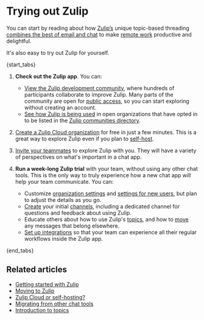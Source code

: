 # Trying out Zulip

You can start by reading about how [Zulip’s](/hello/) unique
topic-based threading [combines the best of email and
chat](/why-zulip/) to make [remote work](https://zulip.com/for/business/) productive
and delightful.

It's also easy to try out Zulip for yourself.

{start_tabs}

1. **Check out the Zulip app**. You can:

    - [View the Zulip development community](https://chat.zulip.org/?show_try_zulip_modal),
      where hundreds of participants collaborate to improve Zulip. Many parts of
      the community are open for [public access](/help/public-access-option), so
      you can start exploring without creating an account.
    - [See how Zulip is being used](https://zulip.com/communities/) in open
      organizations that have opted in to be listed in the [Zulip communities
      directory](/help/communities-directory).

1. [Create a Zulip Cloud organization](https://zulip.com/new/) for free in just
   a few minutes. This is a great way to explore Zulip even if you plan to
   [self-host](https://zulip.com/self-hosting/).

1. [Invite your teammates](/help/invite-users-to-join) to explore Zulip with you.
   They will have a variety of perspectives on what's important in a chat app.

1. **Run a week-long Zulip trial** with your team, without using any other chat tools. This
   is the only way to truly experience how a new chat app will help your team
   communicate. You can:

    - Customize [organization settings](/help/customize-organization-settings)
      and [settings for new users](/help/customize-settings-for-new-users), but
      plan to adjust the details as you go.
    - [Create](/help/create-channels) your initial
      [channels](/help/introduction-to-channels), including a dedicated channel for
      questions and feedback about using Zulip.
    - Educate others about how to use Zulip's [topics](/help/introduction-to-topics),
      and how to [move](/help/move-content-to-another-topic) any messages that
      belong elsewhere.
    - [Set up integrations](/help/set-up-integrations) so that your team can
      experience all their regular workflows inside the Zulip app.

{end_tabs}

## Related articles

* [Getting started with Zulip](/help/getting-started-with-zulip)
* [Moving to Zulip](/help/moving-to-zulip)
* [Zulip Cloud or self-hosting?](/help/zulip-cloud-or-self-hosting)
* [Migrating from other chat tools](/help/migrating-from-other-chat-tools)
* [Introduction to topics](/help/introduction-to-topics)
